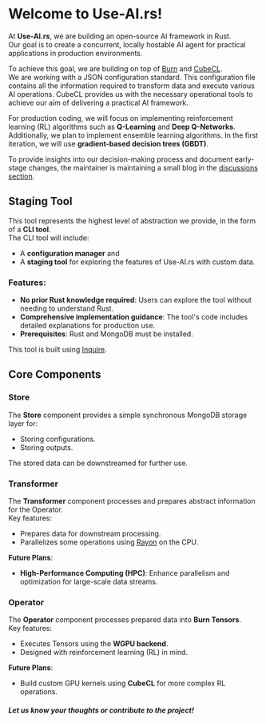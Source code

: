 # Welcome to Use-AI.rs!

At **Use-AI.rs**, we are building an open-source AI framework in Rust.  
Our goal is to create a concurrent, locally hostable AI agent for practical applications in production environments.

To achieve this goal, we are building on top of [Burn](https://burn.dev/) and [CubeCL](https://github.com/tracel-ai/cubecl).  
We are working with a JSON configuration standard. This configuration file contains all the information required to transform data and execute various AI operations. CubeCL provides us with the necessary operational tools to achieve our aim of delivering a practical AI framework.

For production coding, we will focus on implementing reinforcement learning (RL) algorithms such as **Q-Learning** and **Deep Q-Networks**. Additionally, we plan to implement ensemble learning algorithms. In the first iteration, we will use **gradient-based decision trees (GBDT)**.

To provide insights into our decision-making process and document early-stage changes, the maintainer is maintaining a small blog in the [discussions section](https://github.com/Use-AIrs/use-ai.rs/discussions).


## Staging Tool

This tool represents the highest level of abstraction we provide, in the form of a **CLI tool**.  
The CLI tool will include:

- A **configuration manager** and
- A **staging tool** for exploring the features of Use-AI.rs with custom data.

### Features:
- **No prior Rust knowledge required**: Users can explore the tool without needing to understand Rust.
- **Comprehensive implementation guidance**: The tool's code includes detailed explanations for production use.
- **Prerequisites**: Rust and MongoDB must be installed.

This tool is built using [Inquire](https://docs.rs/inquire/latest/inquire/).


## Core Components

### Store

The **Store** component provides a simple synchronous MongoDB storage layer for:
- Storing configurations.
- Storing outputs.

The stored data can be downstreamed for further use.

### Transformer

The **Transformer** component processes and prepares abstract information for the Operator.  
Key features:
- Prepares data for downstream processing.
- Parallelizes some operations using [Rayon](https://docs.rs/rayon/latest/rayon/) on the CPU.

**Future Plans**:
- **High-Performance Computing (HPC)**: Enhance parallelism and optimization for large-scale data streams.

### Operator

The **Operator** component processes prepared data into **Burn Tensors**.  
Key features:
- Executes Tensors using the **WGPU backend**.
- Designed with reinforcement learning (RL) in mind.

**Future Plans**:
- Build custom GPU kernels using **CubeCL** for more complex RL operations.

##### Let us know your thoughts or contribute to the project!
